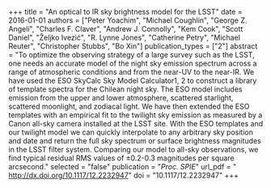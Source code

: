 +++
title = "An optical to IR sky brightness model for the LSST"
date = 2016-01-01
authors = ["Peter Yoachim", "Michael Coughlin", "George Z. Angeli", "Charles F. Claver", "Andrew J. Connolly", "Kem Cook", "Scott Daniel", "Željko Ivezić", "R. Lynne Jones", "Catherine Petry", "Michael Reuter", "Christopher Stubbs", "Bo Xin"]
publication_types = ["2"]
abstract = "To optimize the observing strategy of a large survey such as the LSST, one needs an accurate model of the night sky emission spectrum across a range of atmospheric conditions and from the near-UV to the near-IR. We have used the ESO SkyCalc Sky Model Calculator1, 2 to construct a library of template spectra for the Chilean night sky. The ESO model includes emission from the upper and lower atmosphere, scattered starlight, scattered moonlight, and zodiacal light. We have then extended the ESO templates with an empirical fit to the twilight sky emission as measured by a Canon all-sky camera installed at the LSST site. With the ESO templates and our twilight model we can quickly interpolate to any arbitrary sky position and date and return the full sky spectrum or surface brightness magnitudes in the LSST filter system. Comparing our model to all-sky observations, we find typical residual RMS values of ±0.2-0.3 magnitudes per square arcsecond."
selected = "false"
publication = "*Proc. SPIE*"
url_pdf = " http://dx.doi.org/10.1117/12.2232947"
doi = "10.1117/12.2232947"
+++

